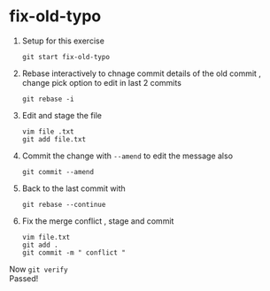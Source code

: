 # fix-old-typo

1. Setup for this exercise

   ```
   git start fix-old-typo
   ```  
  
3. Rebase interactively to chnage commit details of the old commit , change pick option to edit in last 2 commits 

   ```
   git rebase -i
   ```  

5. Edit and stage the file 

   ```
   vim file .txt 
   git add file.txt
   ```
6. Commit the change with ```--amend``` to edit the message also

   ```
   git commit --amend
   ```
7. Back to the last commit with

   ```
   git rebase --continue
   ```

8. Fix the merge conflict , stage and commit

   ```
   vim file.txt
   git add .
   git commit -m " conflict "
   ```

Now ```git verify```   
Passed! 
    
